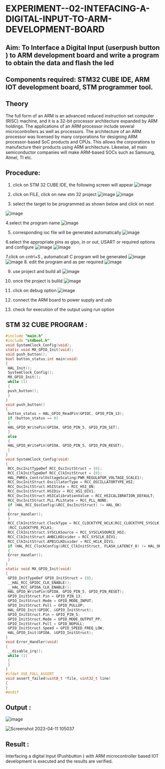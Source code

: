 # EXPERIMENT--02-INTEFACING-A-DIGITAL-INPUT-TO-ARM-DEVELOPMENT-BOARD
## Aim: To Interface a Digital Input  (userpush button  ) to ARM   development board and write a  program to obtain  the data and flash the led  
## Components required: STM32 CUBE IDE, ARM IOT development board,  STM programmer tool.
## Theory 
The full form of an ARM is an advanced reduced instruction set computer (RISC) machine, and it is a 32-bit processor architecture expanded by ARM holdings. The applications of an ARM processor include several microcontrollers as well as processors. The architecture of an ARM processor was licensed by many corporations for designing ARM processor-based SoC products and CPUs. This allows the corporations to manufacture their products using ARM architecture. Likewise, all main semiconductor companies will make ARM-based SOCs such as Samsung, Atmel, TI etc.

 
  
## Procedure:
 1. click on STM 32 CUBE IDE, the following screen will appear 
 ![image](https://user-images.githubusercontent.com/36288975/226189166-ac10578c-c059-40e7-8b80-9f84f64bf088.png)

 2. click on FILE, click on new stm 32 project 
 ![image](https://user-images.githubusercontent.com/36288975/226189215-2d13ebfb-507f-44fc-b772-02232e97c0e3.png)
![image](https://user-images.githubusercontent.com/36288975/226189230-bf2d90dd-9695-4aaf-b2a6-6d66454e81fc.png)
3. select the target to be programmed  as shown below and click on next 

![image](https://user-images.githubusercontent.com/36288975/226189280-ed5dcf1d-dd8d-43ae-815d-491085f4863b.png)

4.select the program name 
![image](https://user-images.githubusercontent.com/36288975/226189316-09832a30-4d1a-4d4f-b8ad-2dc28f137711.png)


5. corresponding ioc file will be generated automatically 
![image](https://user-images.githubusercontent.com/36288975/226189378-3abbdee2-0df6-470f-a3cd-79c74e3d3ad8.png)

6.select the appropriate pins as gipo, in or out, USART or required options and configure 
![image](https://user-images.githubusercontent.com/36288975/226189403-f7179f1a-3eae-4637-826b-ab4ec35ba1e1.png)
![image](https://user-images.githubusercontent.com/36288975/226189425-2b2414ce-49b3-4b61-a260-c658cb2e4152.png)


7.click on cntrl+S , automaticall C program will be generated 
![image](https://user-images.githubusercontent.com/36288975/226189443-8b43451d-0b14-47e4-a20b-cc09c6ad8458.png)
![image](https://user-images.githubusercontent.com/36288975/226189450-85ffa969-2ffb-4788-81e5-72d60fdda0f1.png)
8. edit the program and as per required 
![image](https://user-images.githubusercontent.com/36288975/226189461-a573e62f-a109-4631-a250-a20925758fe0.png)

9. use project and build all 
![image](https://user-images.githubusercontent.com/36288975/226189554-3f7101ac-3f41-48fc-abc7-480bd6218dec.png)
10. once the project is bulild 
![image](https://user-images.githubusercontent.com/36288975/226189577-c61cc1eb-3990-4968-8aa6-aefffc766b70.png)

11. click on debug option 
![image](https://user-images.githubusercontent.com/36288975/226189625-37daa9a3-62e9-42b5-a5ce-2ac63345905b.png)

12. connect the  ARM board to power supply and usb 


13. check for execution of the output using run option 



## STM 32 CUBE PROGRAM :
```c
#include "main.h"
#include "stdbool.h"
void SystemClock_Config(void);
static void MX_GPIO_Init(void);
void push_button();
bool button_status;int main(void)
{
 HAL_Init();
 SystemClock_Config();
 MX_GPIO_Init();
 while (1)
 {
 push_button();
 }
}
void push_button()
{
 button_status = HAL_GPIO_ReadPin(GPIOC, GPIO_PIN_13);
 if (button_status == 0)
 {
 HAL_GPIO_WritePin(GPIOA, GPIO_PIN_5, GPIO_PIN_SET);
 }
 else
 {
 HAL_GPIO_WritePin(GPIOA, GPIO_PIN_5, GPIO_PIN_RESET);
 }
}
void SystemClock_Config(void)
{
 RCC_OscInitTypeDef RCC_OscInitStruct = {0};
 RCC_ClkInitTypeDef RCC_ClkInitStruct = {0};
 HAL_PWREx_ControlVoltageScaling(PWR_REGULATOR_VOLTAGE_SCALE1);
 RCC_OscInitStruct.OscillatorType = RCC_OSCILLATORTYPE_HSI;
 RCC_OscInitStruct.HSIState = RCC_HSI_ON;
 RCC_OscInitStruct.HSIDiv = RCC_HSI_DIV1;
 RCC_OscInitStruct.HSICalibrationValue = RCC_HSICALIBRATION_DEFAULT;
 RCC_OscInitStruct.PLL.PLLState = RCC_PLL_NONE;
 if (HAL_RCC_OscConfig(&RCC_OscInitStruct) != HAL_OK)
 {
 Error_Handler();
 }
 RCC_ClkInitStruct.ClockType = RCC_CLOCKTYPE_HCLK|RCC_CLOCKTYPE_SYSCLK
 |RCC_CLOCKTYPE_PCLK1;
 RCC_ClkInitStruct.SYSCLKSource = RCC_SYSCLKSOURCE_HSI;
 RCC_ClkInitStruct.AHBCLKDivider = RCC_SYSCLK_DIV1;
 RCC_ClkInitStruct.APB1CLKDivider = RCC_HCLK_DIV1;
 if (HAL_RCC_ClockConfig(&RCC_ClkInitStruct, FLASH_LATENCY_0) != HAL_OK)
 {
 Error_Handler();
 }
}
static void MX_GPIO_Init(void)
{
 GPIO_InitTypeDef GPIO_InitStruct = {0};
 __HAL_RCC_GPIOC_CLK_ENABLE();
 __HAL_RCC_GPIOA_CLK_ENABLE();
 HAL_GPIO_WritePin(GPIOA, GPIO_PIN_5, GPIO_PIN_RESET);
 GPIO_InitStruct.Pin = GPIO_PIN_13;
 GPIO_InitStruct.Mode = GPIO_MODE_INPUT;
 GPIO_InitStruct.Pull = GPIO_PULLUP;
 HAL_GPIO_Init(GPIOC, &GPIO_InitStruct);
 GPIO_InitStruct.Pin = GPIO_PIN_5;
 GPIO_InitStruct.Mode = GPIO_MODE_OUTPUT_PP;
 GPIO_InitStruct.Pull = GPIO_NOPULL;
 GPIO_InitStruct.Speed = GPIO_SPEED_FREQ_LOW;
 HAL_GPIO_Init(GPIOA, &GPIO_InitStruct);
}
void Error_Handler(void)
{
 __disable_irq();
 while (1)
 {
 }
}
#ifdef USE_FULL_ASSERT
void assert_failed(uint8_t *file, uint32_t line)
{
}
#endif
```


## Output  :
![image](https://user-images.githubusercontent.com/117974950/231063327-48a299d2-dc26-47b4-974e-d830b0511e97.png)


![Screenshot 2023-04-11 105037](https://user-images.githubusercontent.com/117974950/231063769-d6baffa8-75bb-4587-9a59-6369cf97d285.png)

 
## Result :
Interfacing a digital Input (Pushbutton ) with ARM microcontroller based IOT development is executed and the results are verified.
